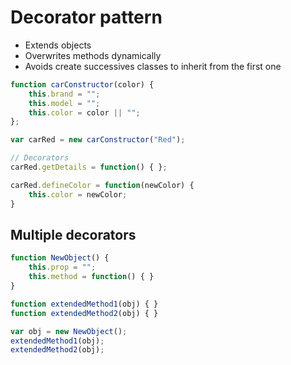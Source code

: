 # Decorator pattern

- Extends objects
- Overwrites methods dynamically
- Avoids create successives classes to inherit from the first one

```javascript
function carConstructor(color) {
    this.brand = "";
    this.model = "";
    this.color = color || "";
};

var carRed = new carConstructor("Red");

// Decorators
carRed.getDetails = function() { };

carRed.defineColor = function(newColor) {
    this.color = newColor;
}
```

## Multiple decorators
```javascript
function NewObject() {
    this.prop = "";
    this.method = function() { }
}

function extendedMethod1(obj) { }
function extendedMethod2(obj) { }

var obj = new NewObject();
extendedMethod1(obj);
extendedMethod2(obj);
```
